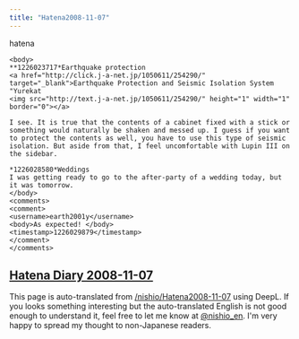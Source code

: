 ```yaml
---
title: "Hatena2008-11-07"
---
```


hatena

```
<body>
**1226023717*Earthquake protection
<a href="http://click.j-a-net.jp/1050611/254290/" target="_blank">Earthquake Protection and Seismic Isolation System "Yurekat
<img src="http://text.j-a-net.jp/1050611/254290/" height="1" width="1" border="0"></a>

I see. It is true that the contents of a cabinet fixed with a stick or something would naturally be shaken and messed up. I guess if you want to protect the contents as well, you have to use this type of seismic isolation. But aside from that, I feel uncomfortable with Lupin III on the sidebar.

*1226028580*Weddings
I was getting ready to go to the after-party of a wedding today, but it was tomorrow.
</body>
<comments>
<comment>
<username>earth2001y</username>
<body>As expected! </body>
<timestamp>1226029879</timestamp>
</comment>
</comments>
```


[Hatena Diary 2008-11-07](https://nishiohirokazu.hatenadiary.org/archive/2008/11/07)
---
This page is auto-translated from [/nishio/Hatena2008-11-07](https://scrapbox.io/nishio/Hatena2008-11-07) using DeepL. If you looks something interesting but the auto-translated English is not good enough to understand it, feel free to let me know at [@nishio_en](https://twitter.com/nishio_en). I'm very happy to spread my thought to non-Japanese readers.